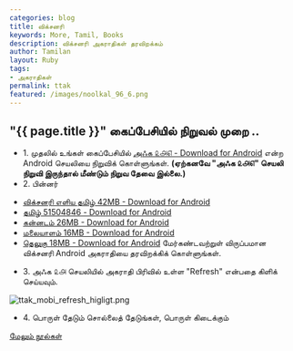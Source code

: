 ```yaml
---  
categories: blog  
title: விக்சனரி
keywords: More, Tamil, Books  
description: விக்சனரி அகராதிகள் தரவிறக்கம்
author: Tamilan  
layout: Ruby  
tags:     
- அகராதிகள்
permalink: ttak  
featured: /images/noolkal_96_6.png  
---  
```


## "{{ page.title }}" கைப்பேசியில் நிறுவல் முறை ..

*   1\. முதலில் உங்கள் கைப்பேசியில் [அஃக ௨௮௭ - Download for Android](https://github.com/ThaniThamizhAkarathiKalanjiyam/win_ttak/raw/ttak_apk/ttak_287.apk) என்ற Android செயலியை நிறுவிக் கொள்ளுங்கள். **(ஏற்கனவே "அஃக ௨௮௭" செயலி நிறுவி இருந்தால் மீண்டும் நிறுவ தேவை இல்லை.)**
*   2\. பின்னர் 
- [விக்சனரி எளிய தமிழ் 42MB - Download for Android](https://goo.gl/xw6L4S) 
- [தமிழ் 51504846 - Download for Android](http://7fw.de/download/wiki/tawiktionary_2017-05-09.slob) 
- [கன்னடம் 26MB - Download for Android](https://goo.gl/n6aI4i) 
- [மலையாளம் 16MB - Download for Android](https://goo.gl/9sME7W) 
- [தெலுகு 18MB - Download for Android](https://goo.gl/32ctR9) 
மேர்கண்டவற்றுள் விருப்பமான விக்சனரி Android அகராதியை தரவிறக்கிக் கொள்ளுங்கள்.
*   3\. அஃக ௨௮ செயலியில் அகராதி பிரிவில் உள்ள "Refresh" என்பதை கிளிக் செய்யவும்.  

![ttak_mobi_refresh_higligt.png](https://thanithamizhakarathikalanjiyam.github.io/images/ttak_mobi_refresh_higligt.png)
*   4\. பொருள் தேடும் சொல்லைத் தேடுங்கள், பொருள் கிடைக்கும்

[மேலும் நூல்கள்](https://thanithamizhakarathikalanjiyam.github.io/more_books)